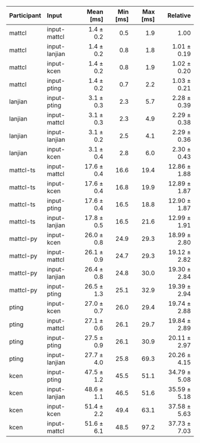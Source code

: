 | Participant | Input | Mean [ms] | Min [ms] | Max [ms] | Relative |
|:---|:---|---:|---:|---:|---:|
| mattcl | input-mattcl | 1.4 ± 0.2 | 0.5 | 1.9 | 1.00 |
| mattcl | input-lanjian | 1.4 ± 0.2 | 0.8 | 1.8 | 1.01 ± 0.19 |
| mattcl | input-kcen | 1.4 ± 0.2 | 0.8 | 1.9 | 1.02 ± 0.20 |
| mattcl | input-pting | 1.4 ± 0.2 | 0.7 | 2.2 | 1.03 ± 0.21 |
| lanjian | input-pting | 3.1 ± 0.3 | 2.3 | 5.7 | 2.28 ± 0.39 |
| lanjian | input-mattcl | 3.1 ± 0.3 | 2.3 | 4.9 | 2.29 ± 0.38 |
| lanjian | input-lanjian | 3.1 ± 0.2 | 2.5 | 4.1 | 2.29 ± 0.36 |
| lanjian | input-kcen | 3.1 ± 0.4 | 2.8 | 6.0 | 2.30 ± 0.43 |
| mattcl-ts | input-mattcl | 17.6 ± 0.4 | 16.6 | 19.4 | 12.86 ± 1.88 |
| mattcl-ts | input-kcen | 17.6 ± 0.4 | 16.8 | 19.9 | 12.89 ± 1.87 |
| mattcl-ts | input-pting | 17.6 ± 0.4 | 16.5 | 18.8 | 12.90 ± 1.87 |
| mattcl-ts | input-lanjian | 17.8 ± 0.5 | 16.5 | 21.6 | 12.99 ± 1.91 |
| mattcl-py | input-kcen | 26.0 ± 0.8 | 24.9 | 29.3 | 18.99 ± 2.80 |
| mattcl-py | input-mattcl | 26.1 ± 0.9 | 24.7 | 29.3 | 19.12 ± 2.82 |
| mattcl-py | input-lanjian | 26.4 ± 0.8 | 24.8 | 30.0 | 19.30 ± 2.84 |
| mattcl-py | input-pting | 26.5 ± 1.3 | 25.1 | 32.9 | 19.39 ± 2.94 |
| pting | input-kcen | 27.0 ± 0.7 | 26.0 | 29.4 | 19.74 ± 2.88 |
| pting | input-mattcl | 27.1 ± 0.6 | 26.1 | 29.7 | 19.84 ± 2.89 |
| pting | input-pting | 27.5 ± 0.9 | 26.1 | 30.9 | 20.11 ± 2.97 |
| pting | input-lanjian | 27.7 ± 4.0 | 25.8 | 69.3 | 20.26 ± 4.15 |
| kcen | input-pting | 47.5 ± 1.2 | 45.5 | 51.1 | 34.79 ± 5.08 |
| kcen | input-lanjian | 48.6 ± 1.1 | 46.5 | 51.6 | 35.59 ± 5.18 |
| kcen | input-kcen | 51.4 ± 2.2 | 49.4 | 63.1 | 37.58 ± 5.63 |
| kcen | input-mattcl | 51.6 ± 6.1 | 48.5 | 97.2 | 37.73 ± 7.03 |

